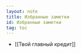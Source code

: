 ```yaml
---
layout: note
title: Избранные заметки
id: Избранные заметки
tag: toc
---
```






- [[Твой главный кредит]]
